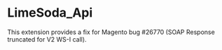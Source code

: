 LimeSoda_Api
============

This extension provides a fix for Magento bug #26770 (SOAP Response truncated for V2 WS-I call).
